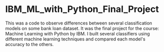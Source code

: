 # IBM_ML_with_Python_Final_Project
This was a code to observe differences between several classification models on some bank loan dataset.
It was the final project for the course: Machine Learning with Python by IBM. 
I built several classifiers using different machine learning techniques and compared each model's accuracy to the others.
